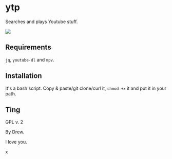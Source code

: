 # ytp

Searches and plays Youtube stuff.

![](https://gitlab.com/uoou/ytp/raw/master/ss.png)

## Requirements

`jq`, `youtube-dl` and `mpv`.

## Installation

It's a bash script. Copy & paste/git clone/curl it, `chmod +x` it and put it in your path.

## Ting

GPL v. 2

By Drew.

I love you.

x
